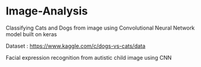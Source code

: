 # Image-Analysis

 Classifying Cats and Dogs from image using Convolutional Neural Network model built on keras

Dataset : https://www.kaggle.com/c/dogs-vs-cats/data 

Facial expression recognition from autistic child image using CNN
